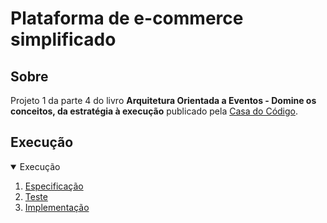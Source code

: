 # Plataforma de e-commerce simplificado

## Sobre

Projeto 1 da parte 4 do livro **Arquitetura Orientada a Eventos - Domine os conceitos, da estratégia à execução** publicado pela [Casa do Código](https://www.casadocodigo.com.br/).

## Execução

<!-- TABLE OF CONTENTS -->
<details open="open">
  <summary>Execução</summary>
  <ol>    
    <li>
      <a href="/cap10/execucao/especificacao.md">Especificação</a>
    </li>
    <li>
      <a href="/cap10/execucao/teste.md">Teste</a>
    </li>
    <li>
      <a href="/cap10/execucao/implementacao.md">Implementação</a>
    </li>
  </ol>
</details>